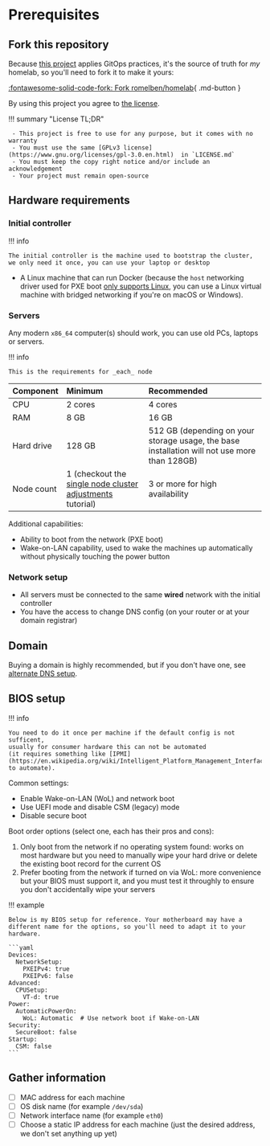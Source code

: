 # Prerequisites

## Fork this repository

Because [this project](https://github.com/melo-romelben/homelab) applies GitOps practices,
it's the source of truth for _my_ homelab, so you'll need to fork it to make it yours:

[:fontawesome-solid-code-fork: Fork romelben/homelab](https://github.com/melo-romelben/homelab/fork){ .md-button }

By using this project you agree to [the license](../../reference/license.md).


!!! summary "License TL;DR"

     - This project is free to use for any purpose, but it comes with no warranty
     - You must use the same [GPLv3 license](https://www.gnu.org/licenses/gpl-3.0.en.html)  in `LICENSE.md`
     - You must keep the copy right notice and/or include an acknowledgement
     - Your project must remain open-source

## Hardware requirements

### Initial controller

!!! info

    The initial controller is the machine used to bootstrap the cluster, we only need it once, you can use your laptop or desktop

- A Linux machine that can run Docker (because the `host` networking driver used for PXE boot [only supports Linux](https://docs.docker.com/network/host/), you can use a Linux virtual machine with bridged networking if you're on macOS or Windows).

### Servers

Any modern `x86_64` computer(s) should work, you can use old PCs, laptops or servers.

!!! info

    This is the requirements for _each_ node

| Component  | Minimum                                                                                                      | Recommended                                                                                  |
| :--        | :--                                                                                                          | :--                                                                                          |
| CPU        | 2 cores                                                                                                      | 4 cores                                                                                      |
| RAM        | 8 GB                                                                                                         | 16 GB                                                                                        |
| Hard drive | 128 GB                                                                                                       | 512 GB (depending on your storage usage, the base installation will not use more than 128GB) |
| Node count | 1 (checkout the [single node cluster adjustments](../../how-to-guides/single-node-cluster-adjustments.md) tutorial) | 3 or more for high availability                                                              |

Additional capabilities:

- Ability to boot from the network (PXE boot)
- Wake-on-LAN capability, used to wake the machines up automatically without physically touching the power button

### Network setup

- All servers must be connected to the same **wired** network with the initial controller
- You have the access to change DNS config (on your router or at your domain registrar)

## Domain

Buying a domain is highly recommended, but if you don't have one, see [alternate DNS setup](../../how-to-guides/alternate-dns-setup.md).

## BIOS setup

!!! info

    You need to do it once per machine if the default config is not sufficent,
    usually for consumer hardware this can not be automated
    (it requires something like [IPMI](https://en.wikipedia.org/wiki/Intelligent_Platform_Management_Interface) to automate).

Common settings:

- Enable Wake-on-LAN (WoL) and network boot
- Use UEFI mode and disable CSM (legacy) mode
- Disable secure boot

Boot order options (select one, each has their pros and cons):

1. Only boot from the network if no operating system found: works on most hardware but you need to manually wipe your hard drive or delete the existing boot record for the current OS
2. Prefer booting from the network if turned on via WoL: more convenience but your BIOS must support it, and you must test it throughly to ensure you don't accidentally wipe your servers

!!! example

    Below is my BIOS setup for reference. Your motherboard may have a different name for the options, so you'll need to adapt it to your hardware.

    ```yaml
    Devices:
      NetworkSetup:
        PXEIPv4: true
        PXEIPv6: false
    Advanced:
      CPUSetup:
        VT-d: true
    Power:
      AutomaticPowerOn:
        WoL: Automatic  # Use network boot if Wake-on-LAN
    Security:
      SecureBoot: false
    Startup:
      CSM: false
    ```

## Gather information

- [ ] MAC address for each machine
- [ ] OS disk name (for example `/dev/sda`)
- [ ] Network interface name (for example `eth0`)
- [ ] Choose a static IP address for each machine (just the desired address, we don't set anything up yet)

